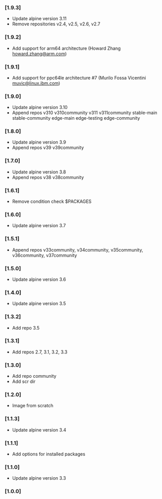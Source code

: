 ### [1.9.3]

-   Update alpine version 3.11
-   Remove repositories v2.4, v2.5, v2.6, v2.7

### [1.9.2]

-   Add support for arm64 architecture (Howard Zhang <howard.zhang@arm.com>)

### [1.9.1]

-   Add support for ppc64le architecture #7 (Murilo Fossa Vicentini muvic@linux.ibm.com)

### [1.9.0]

-   Update alpine version 3.10
-   Append repos v310 v310community v311 v311community stable-main stable-community edge-main edge-testing edge-community

### [1.8.0]

-   Update alpine version 3.9
-   Append repos v39 v39community

### [1.7.0]

-   Update alpine version 3.8
-   Append repos v38 v38community

### [1.6.1]

-   Remove condition check \$PACKAGES

### [1.6.0]

-   Update alpine version 3.7

### [1.5.1]

-   Append repos v33community, v34community, v35community, v36community, v37community

### [1.5.0]

-   Update alpine version 3.6

### [1.4.0]

-   Update alpine version 3.5

### [1.3.2]

-   Add repo 3.5

### [1.3.1]

-   Add repos 2.7, 3.1, 3.2, 3.3

### [1.3.0]

-   Add repo community
-   Add scr dir

### [1.2.0]

-   Image from scratch

### [1.1.3]

-   Update alpine version 3.4

### [1.1.1]

-   Add options for installed packages

### [1.1.0]

-   Update alpine version 3.3

### [1.0.0]
